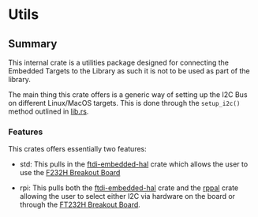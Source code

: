 # Utils

## Summary

This internal crate is a utilities package designed for connecting the Embedded
Targets to the Library as such it is not to be used as part of the library.

The main thing this crate offers is a generic way of setting up the I2C Bus on
different Linux/MacOS targets. This is done through the `setup_i2c()` method
outlined in [lib.rs](./src/lib.rs).

### Features

This crates offers essentially two features:

- std: This pulls in the [ftdi-embedded-hal](https://github.com/ftdi-rs/ftdi-embedded-hal/tree/main)
crate which allows the user to use the [F232H Breakout Board](https://thepihut.com/products/adafruit-ft232h-breakout-general-purpose-usb-to-gpio-spi-i2c)

- rpi: This pulls both the [ftdi-embedded-hal](https://github.com/ftdi-rs/ftdi-embedded-hal/tree/main)
crate and the [rppal](https://github.com/golemparts/rppal) crate allowing the
user to select either I2C via hardware on the board or through the
[FT232H Breakout Board](https://thepihut.com/products/adafruit-ft232h-breakout-general-purpose-usb-to-gpio-spi-i2c).

